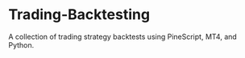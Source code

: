 # Trading-Backtesting
A collection of trading strategy backtests using PineScript, MT4, and Python.
